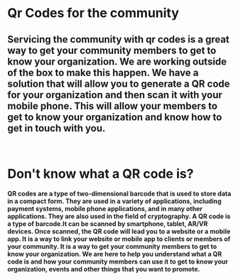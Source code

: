 <!-- ![banner](./assets/qrc22.jpeg) -->

# Qr Codes for the community

## Servicing the community with qr codes is a great way to get your community members to get to know your organization. We are working outside of the box to make this happen. We have a solution that will allow you to generate a QR code for your organization and then scan it with your mobile phone. This will allow your members to get to know your organization and know how to get in touch with you.

<br>


# Don't know what a QR code is?

<strong>QR codes are a type of two-dimensional barcode that is used to store data in a compact form. They are used in a variety of applications, including payment systems, mobile phone applications, and in many other applications. They are also used in the field of cryptography.
A QR code is a type of barcode.It can be scanned by smartphone, tablet, AR/VR devices. Once scanned, the QR code will lead you to a website or a mobile app. It is a way to link your website or mobile app to clients or members of your community. It is a way to get your community members to get to know your organization. We are here to help you understand what a QR code is and how your community members can use it to get to know your organization, events and other things that you want to promote.
</strong>





